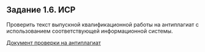## Задание 1.6. ИСР
Проверить текст выпускной квалификационной работы на антиплагиат с использованием соответствующей информационной системы.

[Документ проверки на антиплагиат](https://github.com/Bolzuka/preddiplomnaya_practice-master/blob/master/1.6/Certificate_44_20200525_Шибаева.pdf "Документ проверки на антиплагиат")
